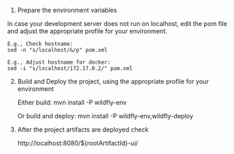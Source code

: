 1. Prepare the environment variables

In case your development server does not run on localhost,
edit the pom file and adjust the appropriate profile for your environment.

	E.g., Check hostname:
	sed -n "s/localhost/&/p" pom.xml

	E.g., Adjust hostname for docker:
	sed -i "s/localhost/172.17.0.2/" pom.xml


2. Build and Deploy the project, using the appropriate profile for your environment

	Either build:
	mvn install -P wildfly-env

	Or build and deploy:
	mvn install -P wildfly-env,wildfly-deploy


3. After the project artifacts are deployed check

	http://localhost:8080/${rootArtifactId}-ui/

